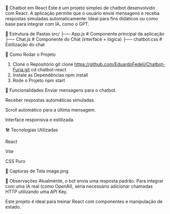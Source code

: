 🤖 Chatbot em React
Este é um projeto simples de chatbot desenvolvido com React. A aplicação permite que o usuário envie mensagens e receba respostas simuladas automaticamente. Ideal para fins didáticos ou como base para integrar com IA, como o GPT.

📁 Estrutura de Pastas
src/
├── App.js            # Componente principal da aplicação
├── Chat.js           # Componente do Chat (interface + lógica)
├── chatbot.css       # Estilização do chat

🚀 Como Rodar o Projeto

1. Clone o Repositório
git clone https://github.com/EduardoFedeli/Chatbot-Furia.git
cd chatbot-react
2. Instale as Dependências
npm install
3. Rode o Projeto
npm start

🧠 Funcionalidades
Enviar mensagens para o chatbot.

Receber respostas automáticas simuladas.

Scroll automático para a última mensagem.

Interface responsiva e estilizada.

🛠️ Tecnologias Utilizadas

React

Vite

CSS Puro

📸 Capturas de Tela
image.png

📌 Observações
Atualmente, o bot envia uma resposta padrão. Para integrar com uma IA real (como OpenAI), seria necessário adicionar chamadas HTTP utilizando uma API Key.

Este projeto é ideal para treinar React com componentes e manipulação de estado.